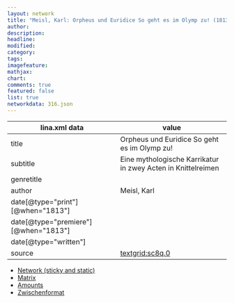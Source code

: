```yaml
---
layout: network
title: "Meisl, Karl: Orpheus und Euridice So geht es im Olymp zu! (1813)"
author:
description:
headline:
modified:
category:
tags:
imagefeature: 
mathjax: 
chart: 
comments: true
featured: false
list: true
networkdata: 316.json
---
```

lina.xml data  | value
------------- | -------------
title|Orpheus und Euridice So geht es im Olymp zu!
subtitle|Eine mythologische Karrikatur in zwey Acten in Knittelreimen
genretitle|
author|Meisl, Karl
date[@type="print"][@when="1813"]|
date[@type="premiere"][@when="1813"]|
date[@type="written"]|
source|[textgrid:sc8q.0](https://textgridlab.org/1.0/tgcrud-public/rest/textgrid:sc8q.0/data)



* [Network (sticky and static)](/network316)
* [Matrix](/matrix316)
* [Amounts](/amount316)
* [Zwischenformat](/lina316 )
